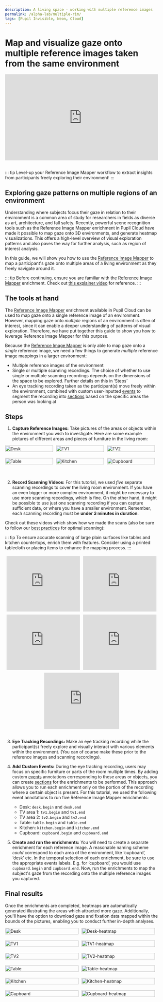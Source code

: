 ```yaml
---
description: A living space - working with multiple reference images
permalink: /alpha-lab/multiple-rim/
tags: [Pupil Invisible, Neon, Cloud]
---
```


# Map and visualize gaze onto multiple reference images taken from the same environment

<TagLinks />

<div class="iframe-container">
    <iframe width="560" height="315" src="https://www.youtube.com/embed/BZoO7zxHaiw?si=I3zF-EV4O-ancTY0" title="YouTube video player" frameborder="0" allow="accelerometer; autoplay; clipboard-write; encrypted-media; gyroscope; picture-in-picture" allowfullscreen></iframe>
</div>
<br>

::: tip
Level-up your Reference Image Mapper workflow to extract insights from participants freely exploring their environment!
:::

## Exploring gaze patterns on multiple regions of an environment
Understanding where subjects focus their gaze in relation to their environment is a common area of study for researchers in fields as diverse as art, architecture, and fall safety. Recently, powerful scene recognition tools such as the Reference Image Mapper enrichment in Pupil Cloud have made it possible to map gaze onto 3D environments, and generate heatmap visualizations. This offers a high-level overview of visual exploration patterns and also paves the way for further analysis, such as region of interest analysis.

In this guide, we will show you how to use the [Reference Image Mapper](/enrichments/reference-image-mapper/) to map a participant's gaze onto multiple areas of a living environment as they freely navigate around it.

::: tip
Before continuing, ensure you are familiar with the [Reference Image Mapper](/enrichments/reference-image-mapper) enrichment. Check out [this explainer video](https://www.youtube.com/watch?v=ygqzQEzUIS4&t=56s) for reference.
:::

## The tools at hand
The [Reference Image Mapper](/enrichments/reference-image-mapper/) enrichment available in Pupil Cloud can be used to map gaze onto a single reference image of an environment. However, mapping gaze onto *multiple* regions of an environment is often of interest, since it can enable a deeper understanding of patterns of visual exploration.  Therefore, we have put together this guide to show you how to leverage Reference Image Mapper for this purpose.

Because the [Reference Image Mapper](/enrichments/reference-image-mapper/) is only able to map gaze onto a *single* reference image, we need a few things to generate *multiple* reference image mappings in a larger environment:

- Multiple reference images of the environment
- Single or multiple scanning recordings. The choice of whether to use single or multiple scanning recordings depends on the dimensions of the space to be explored. Further details on this in ‘Steps’
- An eye tracking recording taken as the participant(s) move freely within the environment, combined with custom user-inputted [events](/neon/basic-concepts/events) to segment the recording into [sections](/enrichments/#enrichment-sections) based on the specific areas the person was looking at

## Steps
1. **Capture Reference Images:** Take pictures of the areas or objects within the environment you wish to investigate. Here are some example pictures of different areas and pieces of furniture in the living room:

<div class="image-row">
    <div class="image-column">
        <img src="../media/alpha-lab/desk.jpeg" alt="Desk" class="image">
    </div>
    <div class="image-column">
        <img src="../media/alpha-lab/tv1.jpeg" alt="TV1" class="image">
    </div>
    <div class="image-column">
        <img src="../media/alpha-lab/tv2.jpeg" alt="TV2" class="image">
    </div>
</div>
<div class="image-row">
    <div class="image-column">
        <img src="../media/alpha-lab/table.jpeg" alt="Table" class="image">
    </div>
    <div class="image-column">
        <img src="../media/alpha-lab/kitchen.jpeg" alt="Kitchen" class="image">
    </div>
    <div class="image-column">
        <img src="../media/alpha-lab/cupboard.jpeg" alt="Cupboard" class="image">
    </div>
</div>

<div style="margin-bottom: 50px;"></div>

2. **Record Scanning Videos:** For this tutorial, we used *five* separate scanning recordings to cover the living room environment. If you have an even bigger or more complex environment, it might be necessary to use more scanning recordings, which is fine. On the other hand, it might be possible to use just one scanning recording if you can capture sufficient data, or where you have a smaller environment. Remember, each scanning recording must be **under 3 minutes in duration**. 
    
Check out these videos which show how we made the scans (also be sure to follow our [best practices](/enrichments/reference-image-mapper/#scanning-best-practices) for optimal scanning):

::: tip
To ensure accurate scanning of large plain surfaces like tables and kitchen countertops, enrich them with features. Consider using a printed tablecloth or placing items to enhance the mapping process.
:::

<div style="display: flex;">
  <div style="flex: 50%; padding: 5px;">
    <div style="position: relative; padding-bottom: 75%; height: 0;">
      <iframe style="position: absolute; width: 100%; height: 100%; border: none;" src="https://www.youtube.com/embed/jeL8gs053lg?si=6wlx4fjxlfiqrbRq"></iframe>
    </div>
  </div>
  <div style="flex: 50%; padding: 5px;">
    <div style="position: relative; padding-bottom: 75%; height: 0;">
      <iframe style="position: absolute; width: 100%; height: 100%; border: none;" src="https://www.youtube.com/embed/zksTzVkGifk?si=3bxl0eKOgRbfoes-"></iframe>
    </div>
  </div>
</div>

<div style="display: flex;">
  <div style="flex: 50%; padding: 5px;">
    <div style="position: relative; padding-bottom: 75%; height: 0;">
      <iframe style="position: absolute; width: 100%; height: 100%; border: none;" src="https://www.youtube.com/embed/Bg_SiFByceY?si=d2koC7-V7bbrYL3h"></iframe>
    </div>
  </div>
  <div style="flex: 50%; padding: 5px;">
    <div style="position: relative; padding-bottom: 75%; height: 0;">
      <iframe style="position: absolute; width: 100%; height: 100%; border: none;" src="https://www.youtube.com/embed/0r8oAn2AZMQ?si=SbSVHedGTJ4Zshfw"></iframe>
    </div>
  </div>
</div>

<div style="display: flex; justify-content: center;">
  <div style="flex: 50%; padding: 5px;">
    <div style="position: relative; padding-bottom: 75%; height: 0; margin-bottom: -35%;">
      <iframe style="position: absolute; width: 50%; height: 50%; left: 50%; transform: translateX(-50%); border: none;" src="https://www.youtube.com/embed/fmy9F8Q9eW0?si=F7q399iZHGW2kArv"></iframe>
    </div>
  </div>
</div>

<div style="margin-bottom: 5px;"></div>

3. **Eye Tracking Recordings:** Make an eye tracking recording while the participant(s) freely explore and visually interact with various elements within the environment. (You can of course make these prior to the reference images and scanning recordings).

<div style="margin-bottom: 5px;"></div>

4. **Add Custom Events:** During the eye tracking recording, users may focus on specific furniture or parts of the room multiple times. By adding custom [events](/neon/basic-concepts/events) annotations corresponding to these areas or objects, you can create [sections](/enrichments/#enrichment-sections) for the enrichments to be performed. This approach allows you to run each enrichment only on the portion of the recording where a certain object is present. For this tutorial, we used the following event annotations to run five Reference Image Mapper enrichments:
    - Desk: `desk.begin` and `desk.end`
    - TV area 1: `tv1.begin` and `tv1.end`
    - TV area 2: `tv2.begin` and `tv2.end`
    - Table: `table.begin` and `table.end`
    - Kitchen: `kitchen.begin` and `kitchen.end`
    - Cupboard: `cupboard.begin` and `cupboard.end`

5. **Create and run the enrichments:** You will need to create a separate enrichment for each reference image. A reasonable naming scheme *could* correspond to each area of the environment, like ‘cupboard’, ‘desk’ etc. In the temporal selection of each enrichment, be sure to use the appropriate events labels. E.g. for ‘cupboard’, you would use `cupboard.begin` and `cupboard.end`. Now, run the enrichments to map the subject's gaze from the recording onto the multiple reference images you captured.

## Final results

Once the enrichments are completed, heatmaps are automatically generated illustrating the areas which attracted more gaze. Additionally, you'll have the option to download gaze and fixation data mapped within the bounds of the pictures, enabling you to conduct further in-depth analyses.

<div class="image-row">
    <div class="image-column">
        <img src="../media/alpha-lab/desk.jpeg" alt="Desk" class="image">
    </div>
    <div class="image-column">
        <img src="../media/alpha-lab/desk-heatmap.jpeg" alt="Desk-heatmap" class="image">
    </div>
  </div>
</div>
<div class="image-row">
    <div class="image-column">
        <img src="../media/alpha-lab/tv1.jpeg" alt="TV1" class="image">
    </div>
    <div class="image-column">
        <img src="../media/alpha-lab/tv1-heatmap.jpeg" alt="TV1-heatmap" class="image">
    </div>
  </div>
</div>
<div class="image-row">
    <div class="image-column">
        <img src="../media/alpha-lab/tv2.jpeg" alt="TV2" class="image">
    </div>
    <div class="image-column">
        <img src="../media/alpha-lab/tv2-heatmap.jpeg" alt="TV2-heatmap" class="image">
    </div>
  </div>
</div>
<div class="image-row">
    <div class="image-column">
        <img src="../media/alpha-lab/table.jpeg" alt="Table" class="image">
    </div>
    <div class="image-column">
        <img src="../media/alpha-lab/table-heatmap.jpeg" alt="Table-heatmap" class="image">
    </div>
  </div>
</div>
<div class="image-row">
    <div class="image-column">
        <img src="../media/alpha-lab/kitchen.jpeg" alt="Kitchen" class="image">
    </div>
    <div class="image-column">
        <img src="../media/alpha-lab/kitchen-heatmap.jpeg" alt="Kitchen-heatmap" class="image">
    </div>
  </div>
</div>
<div class="image-row">
    <div class="image-column">
        <img src="../media/alpha-lab/cupboard.jpeg" alt="Cupboard" class="image">
    </div>
    <div class="image-column">
        <img src="../media/alpha-lab/cupboard-heatmap.jpeg" alt="Cupboard-heatmap" class="image">
    </div>
  </div>
</div>

<style scoped>

table, tr, td, th {
    overflow: hidden;
    background: none!important;
    border: none!important;
    table-layout: fixed;
    box-sizing: border-box;
    padding: 5px;
}

img {
    max-width: 100%;
    height: auto;
    box-sizing: border-box;
}

 .iframe-container{
  position: relative;
  width: 100%;
  padding-bottom: 56.1%; 
  height: 0;
  margin-left:auto;
  margin-right:auto;
}
.iframe-container iframe{
  position: absolute;
  top:0;
  left: 0;
  width: 100%;
  height: 100%;
}

.iframe-container2{
  position: relative;
  width: 80%;
  padding-bottom: 80%;
  margin-bottom: 50px;
  height: 0;
  margin-left:auto;
  margin-right:auto;
}

.iframe-container2 iframe{
  position: absolute;
  top:0;
  left: 0;
  width: 100%;
  height: 100%;
}

.iframe-container3{
  position: relative;
  width: 80%;
  padding-bottom: 80%;
  margin-bottom: 50px;
  height: 0;
  margin-left:auto;
  margin-right:auto;
}

.iframe-container3 iframe{
  position: absolute;
  top:0;
  left: 0;
  width: 100%;
  height: 100%;
  
}

.image-row {
    display: flex;
    justify-content: space-between;
    margin-bottom: 20px; /* Add spacing between rows */
}

.image-column {
    flex: 1;
    margin-right: 10px; /* Add spacing between images */
}

/* Style for the images */
.image {
    width: 100%;
    height: auto;
    display: block; /* Remove extra space below images */
}

.video-container {
    display: flex;
    justify-content: center;
    width: 80%;
    padding-bottom: 0%;
    margin-bottom: 10px;
    height: 80%;
    margin-left: 0;
    margin-right: 0;
    position: relative;
}

.video-row {
    display: flex;
    justify-content: space-evenly;
    margin-bottom: 0px;
}

.video-column {
    flex: 1;
    margin-right: 5px; /* Reduce the margin to reduce space */
    width: 100%;
    height: 100%;
}

.video {
    display: flex;
    top: 0;
    left: 0;
}

/* Style for the last video to center it */
.centered-video {
    margin: 0 auto; /* Center horizontally */
}
 
</style>

